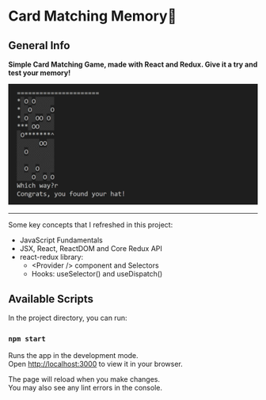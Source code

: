 # Card Matching Memory🎴

## General Info
**Simple Card Matching Game, made with React and Redux. Give it a try and test your memory!** 

![](https://github.com/danieLLeonte/Find-Your-Hat/blob/main/screencast/Screenshot%202022-08-19%20132736.png)
***

Some key concepts that I refreshed in this project:
* JavaScript Fundamentals
* JSX, React, ReactDOM and Core Redux API
* react-redux library:
  - \<Provider /> component and Selectors
  - Hooks: useSelector() and useDispatch()

## Available Scripts

In the project directory, you can run:

### `npm start`

Runs the app in the development mode.\
Open [http://localhost:3000](http://localhost:3000) to view it in your browser.

The page will reload when you make changes.\
You may also see any lint errors in the console.
